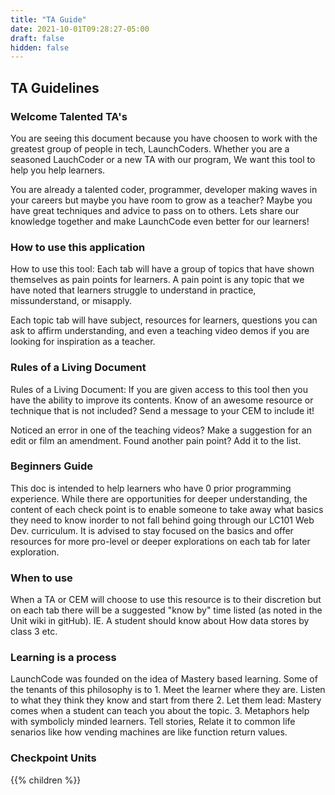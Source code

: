 ```yaml
---
title: "TA Guide"
date: 2021-10-01T09:28:27-05:00
draft: false
hidden: false
---
```


## TA Guidelines

### Welcome Talented TA's

You are seeing this document because you have choosen to work with the greatest group of people in tech, LaunchCoders. Whether you are a seasoned LauchCoder or a new TA with our program, We want this tool to help you help learners.

 You are already a talented coder, programmer, developer making waves in your careers but maybe you have room to grow as a teacher?  Maybe you have great techniques and advice to pass on to others. Lets share our knowledge together and make LaunchCode even better for our learners!

### How to use this application

How to use this tool: Each tab will have a group of topics that have shown themselves as pain points for learners. A pain point is any topic that we have noted that learners struggle to understand in practice, missunderstand, or misapply.   

Each topic tab will have subject, resources for learners, questions you can ask to affirm understanding, and even a teaching video demos if you are looking for inspiration as a teacher.

### Rules of a Living Document

Rules of a Living Document: If you are given access to this tool then you have the ability to improve its contents. Know of an awesome resource or technique that is not included? Send a message to your CEM to include it!  

Noticed an error in one of the teaching videos? Make a suggestion for an edit or film an amendment.  Found another pain point?  Add it to the list. 

### Beginners Guide  

This doc is intended to help learners who have 0 prior programming experience. While there are opportunities for deeper understanding, the content of each check point is to enable someone to take away what basics they need to know inorder to not fall behind going through our LC101 Web Dev. curriculum. It is advised to stay focused on the basics and offer resources for more pro-level or deeper explorations on each tab for later exploration. 

### When to use  

When a TA or CEM will choose to use this resource is to their discretion but on each tab there will be a suggested "know by" time listed (as noted in the Unit wiki in gitHub). IE. A student should know about How data stores by class 3 etc. 

### Learning is a process  

LaunchCode was founded on the idea of Mastery based learning. Some of the tenants of this philosophy is to 1. Meet the learner where they are. Listen to what they think they know and start from there  2. Let them lead: Mastery comes when a student can teach you about the topic.  3. Metaphors help with symbolicly minded learners. Tell stories, Relate it to common life senarios like how vending machines are like function return values. 


### Checkpoint Units

{{% children %}} 
